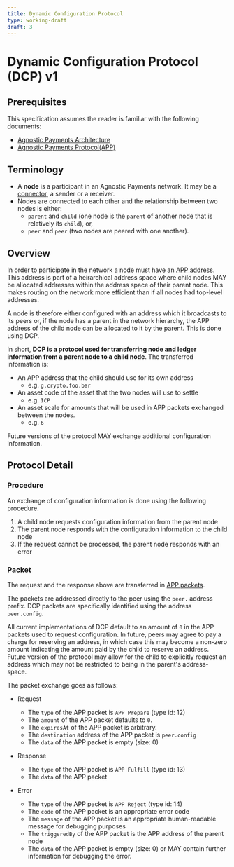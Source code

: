 ```yaml
---
title: Dynamic Configuration Protocol
type: working-draft
draft: 3
---
```


# Dynamic Configuration Protocol (DCP) v1

## Prerequisites
This specification assumes the reader is familiar with the following documents:

- [Agnostic Payments Architecture](../rfcs/architecture.md)
- [Agnostic Payments Protocol(APP)](../rfcs/agnostic-payments-protocol.md)

## Terminology

- A **node** is a participant in an Agnostic Payments network. It may be a [connector](../rfcs/architecture.md#connectors), a sender or a receiver. 
- Nodes are connected to each other and the relationship between two nodes is either:
  - `parent` and `child` (one node is the `parent` of another node that is relatively its `child`), or,
  - `peer` and `peer` (two nodes are peered with one another).

## Overview
In order to participate in the network a node must have an [APP address](../rfcs/app-addressses.md). This address is part of a heirarchical address space where child nodes MAY be allocated addresses within the address space of their parent node. This makes routing on the network more efficient than if all nodes had top-level addresses.

A node is therefore either configured with an address which it broadcasts to its peers or, if the node has a parent in the network hierarchy, the APP address of the child node can be allocated to it by the parent. This is done using DCP.

In short, **DCP is a protocol used for transferring node and ledger information from a parent node to a child node**. The transferred information is:

- An APP address that the child should use for its own address
  - e.g. `g.crypto.foo.bar`
- An asset code of the asset that the two nodes will use to settle
  - e.g. `ICP`
- An asset scale for amounts that will be used in APP packets exchanged between the nodes.
  - e.g. `6`

Future versions of the protocol MAY exchange additional configuration information.

## Protocol Detail

### Procedure
An exchange of configuration information is done using the following procedure.

1. A child node requests configuration information from the parent node
2. The parent node responds with the configuration information to the child node
3. If the request cannot be processed, the parent node responds with an error

### Packet
The request and the response above are transferred in [APP packets](../rfcs/agnostic-payments-protocol.md#specification). 

The packets are addressed directly to the peer using the `peer.` address prefix. DCP packets are specifically identified using the address `peer.config`.

All current implementations of DCP default to an amount of `0` in the APP packets used to request configuration. In future, peers may agree to pay a charge for reserving an address, in which case this may become a non-zero amount indicating the amount paid by the child to reserve an address. Future version of the protocol may allow for the child to explicitly request an address which may not be restricted to being in the parent's address-space.

The packet exchange goes as follows:

- Request
  - The `type` of the APP packet is `APP Prepare` (type id: 12)
  - The `amount` of the APP packet defaults to `0`.
  - The `expiresAt` of the APP packet is arbitrary.
  - The `destination` address of the APP packet is `peer.config`
  - The `data` of the APP packet is empty (size: 0)
  
- Response
  - The `type` of the APP packet is `APP Fulfill` (type id: 13)
  - The `data` of the APP packet
    
- Error
  - The `type` of the APP packet is `APP Reject` (type id: 14)
  - The `code` of the APP packet is an appropriate error code
  - The `message` of the APP packet is an appropriate human-readable message for debugging purposes
  - The `triggeredBy` of the APP packet is the APP address of the parent node
  - The `data` of the APP packet is empty (size: 0) or MAY contain further information for debugging the error.